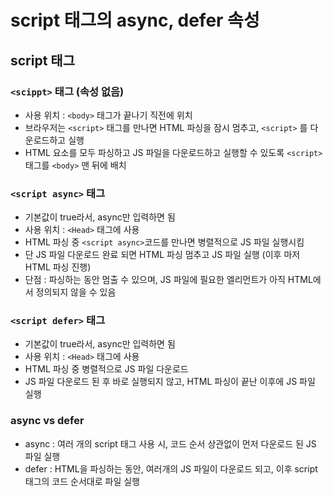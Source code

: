 # script 태그의 async, defer 속성

## script 태그


### ```<scippt>``` 태그 (속성 없음)
- 사용 위치 : ```<body>``` 태그가 끝나기 직전에 위치
- 브라우저는 ```<script>``` 태그를 만나면 HTML 파싱을 잠시 멈추고, ```<script>``` 를 다운로드하고 실행
-  HTML 요소를 모두 파싱하고 JS 파일을 다운로드하고 실행할 수 있도록 ```<script>``` 태그를 ```<body>``` 맨 뒤에 배치


### ```<script async>``` 태그
- 기본값이 true라서, async만 입력하면 됨
- 사용 위치 : ```<Head>``` 태그에 사용
- HTML 파싱 중 ```<script async>```코드를 만나면 병렬적으로 JS 파일 실행시킴
- 단 JS 파일 다운로드 완료 되면 HTML 파싱 멈추고 JS 파일 실행 (이후 마저 HTML 파싱 진행)
- 단점 : 파싱하는 동안 멈출 수 있으며, JS 파일에 필요한 엘리먼트가 아직 HTML에서 정의되지 않을 수 있음

### ```<script defer>``` 태그
- 기본값이 true라서, async만 입력하면 됨
- 사용 위치 : ```<Head>``` 태그에 사용
- HTML 파싱 중 병렬적으로 JS 파일 다운로드
- JS 파일 다운로드 된 후 바로 실행되지 않고, HTML 파싱이 끝난 이후에 JS 파일 실행

### async vs defer
- async : 여러 개의 script 태그 사용 시, 코드 순서 상관없이 먼저 다운로드 된 JS 파일 실행
- defer : HTML을 파싱하는 동안, 여러개의 JS 파일이 다운로드 되고, 이후 script 태그의 코드 순서대로 파일 실행
